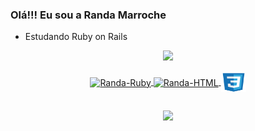 ### Olá!!! Eu sou a Randa Marroche

-  Estudando Ruby on Rails

<div align="center">
  <a href="https://github.com/Randa-Marroche">
  <img height="180em" src="https://github-readme-stats.vercel.app/api?username=Randa-Marroche&show_icons=false&theme=radical&include_all_commits=true&count_private=true"/>
 
<div style="display: inline_block"><br>
  <img align="center" alt="Randa-Ruby" height="30" width="40" src="https://cdn.jsdelivr.net/gh/devicons/devicon/icons/ruby/ruby-original-wordmark.svg" />
  <img align="center" alt="Randa-HTML" height="30" width="40" src="https://cdn.jsdelivr.net/gh/devicons/devicon/icons/html5/html5-original-wordmark.svg" />
  <img align="center" alt="Randa-CSS" height="30" width="40" src="https://raw.githubusercontent.com/devicons/devicon/master/icons/css3/css3-original.svg">

</div>

##

   
<div> 
   <a href="https://www.linkedin.com/in/randa-marroche-abdel-fattah-ata-3164a0220/" target="_blank"><img src="https://img.shields.io/badge/-LinkedIn-%230077B5?style=for-the-badge&logo=linkedin&logoColor=white" target="_blank"></a> 
  
